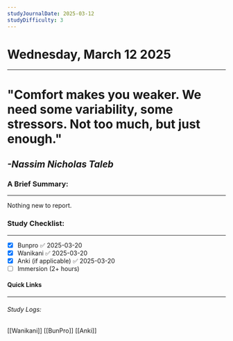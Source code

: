 ```yaml
---
studyJournalDate: 2025-03-12
studyDifficulty: 3
---
```


# Wednesday, March 12 2025
---
# "Comfort makes you weaker. We need some variability, some stressors. Not too much, but just enough."

## *-Nassim Nicholas Taleb*


### A Brief Summary:
---
Nothing new to report.

### Study Checklist:
---
- [x] Bunpro ✅ 2025-03-20
- [x] Wanikani ✅ 2025-03-20
- [x] Anki (if applicable) ✅ 2025-03-20
- [ ] Immersion (2+ hours)

#### Quick Links
---
###### Study Logs:
[[Wanikani]]
[[BunPro]]
[[Anki]]